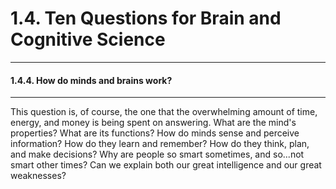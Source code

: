 # 1.4. Ten Questions for Brain and Cognitive Science

---
#### 1.4.4. How do minds and brains work?

---
This question is, of course, the one that the overwhelming amount of time, energy, and money is being spent on answering. What are the mind's properties? What are its functions? How do minds sense and perceive information? How do they learn and remember? How do they think, plan, and make decisions? Why are people so smart sometimes, and so...not smart other times? Can we explain both our great intelligence and our great weaknesses?

